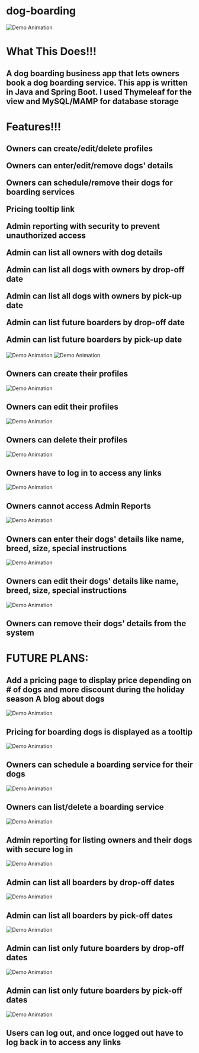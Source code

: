 # dog-boarding
![Demo Animation](../assets/home.gif?raw=true)

<h1><strong>What This Does!!!</strong></h1>
  
<h2>A dog boarding business app that lets owners book a dog boarding service. 
This app is written in Java and Spring Boot. I used Thymeleaf for the view and MySQL/MAMP for database storage</h2>

<h1><strong>Features!!!</strong></h1>

<h2>Owners can create/edit/delete profiles

Owners can enter/edit/remove dogs' details

Owners can schedule/remove their dogs for boarding services

Pricing tooltip link

Admin reporting with security to prevent unauthorized access 

Admin can list all owners with dog details

Admin can list all dogs with owners by drop-off date

Admin can list all dogs with owners by pick-up date

Admin can list future boarders by drop-off date

Admin can list future boarders by pick-up date</h2>

![Demo Animation](../assets/register1.gif?raw=true)
![Demo Animation](../assets/register2.gif?raw=true)

<h2>Owners can create their profiles</h2>

![Demo Animation](../assets/profileEdit.gif?raw=true)

<h2>Owners can edit their profiles</h2>

![Demo Animation](../assets/profileDelete.gif?raw=true)

<h2>Owners can delete their profiles</h2>

![Demo Animation](../assets/login.gif?raw=true)

<h2>Owners have to log in to access any links</h2>

![Demo Animation](../assets/adminAccessDenied.gif?raw=true)

<h2>Owners cannot access Admin Reports</h2>

![Demo Animation](../assets/dogDetailsAdd.gif?raw=true)

<h2>Owners can enter their dogs' details like name, breed, size, special instructions</h2>

![Demo Animation](../assets/dogDetailsEdit.gif?raw=true)

<h2>Owners can edit their dogs' details like name, breed, size, special instructions</h2>

![Demo Animation](../assets/dogDetailsDelete.gif?raw=true)

<h2>Owners can remove their dogs' details from the system</h2>

<h1><strong>FUTURE PLANS:</strong></h1>
  <h2>Add a pricing page to display price depending on # of dogs and more discount during the holiday season
  A blog about dogs</h2>

![Demo Animation](../assets/pricing.gif?raw=true)

<h2>Pricing for boarding dogs is displayed as a tooltip</h2>

![Demo Animation](../assets/serviceAdd.gif?raw=true)

<h2>Owners can schedule a boarding service for their dogs</h2>

![Demo Animation](../assets/serviceListDelete.gif?raw=true)

<h2>Owners can list/delete a boarding service</h2>

![Demo Animation](../assets/listOwners.gif?raw=true)

<h2>Admin reporting for listing owners and their dogs with secure log in</h2>

![Demo Animation](../assets/listBoardersDropOff.gif?raw=true)

<h2>Admin can list all boarders by drop-off dates</h2>

![Demo Animation](../assets/listBoardersPickUp.gif?raw=true)

<h2>Admin can list all boarders by pick-off dates</h2>

![Demo Animation](../assets/listFutureDropOff.gif?raw=true)


<h2>Admin can list only future boarders by drop-off dates</h2>


![Demo Animation](../assets/listFuturePickUp.gif?raw=true)

<h2>Admin can list only future boarders by pick-off dates</h2>

![Demo Animation](../assets/logout.gif?raw=true)

<h2>Users can log out, and once logged out have to log back in to access any links</h2>
